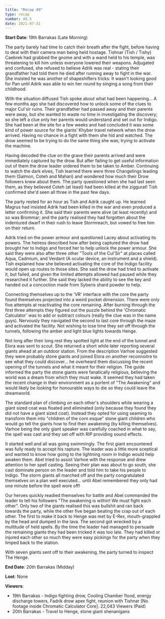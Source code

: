 ```yaml
---
title: "Recap 49"
type: recap
number: 49.5
date: 2021-07-31
---
```


**Start Date**: 19th Barrakas (Late Morning)
 
The party barely had time to catch their breath after the fight, before having to deal with their camera man being held hostage. Tishnar (Tish / Tishy) Caebrek had grabbed the gnome and with a wand held to his temple, was threatening to kill him unless everyone lowered their weapons. Adjugated and confused, she refused to believe Adrik was real - stating their grandfather had told them he died after running away to fight in the war. She insisted he was another of shapeshifters tricks. It wasn't looking good for Pan until Adrik was able to win her round by singing a song from their childhood.
 
With the situation diffused Tish spoke about what had been happening… A few months ago she had discovered how to unlock some of the clues to major Cul'sir ruins. Their grandfather had passed away and their parents were away, but she wanted to waste no time in investigating the discovery; so she left a clue only her parents would understand and set out for Indigo. She had been at the site for a few weeks and had concluded it was some kind of power source for the giants’ Khyber travel network when the drow arrived. Having no chance in a fight with them she hid and watched. The drow seemed to be trying to do the same thing she was; trying to activate the machine.
 
Having decoded the clue on the grave their parents arrived and were immediately captured by the drow. But after failing to get useful information out of them the drow leader ordered them to be taken to Amber. Continuing to watch the dark elves, Tish learned there were three Changelings leading them (Salmon, Coteh and Mahari) and wondered how much their Drow followers knew about them. The party questioned when she had last seen them, as they believed Coteh (at least) had been killed at the ziggurat! Tish confirmed she'd seen all three in the past few days.
 
The party rested for an hour as Tish and Adrik caught up. He learned Magrus had insisted Adrik had been killed in the war and even produced a letter confirming it. She said their parents were alive (at least recently) and so was Brommar; and the party realised they had forgotten about the indentured dwarf in their rush to leave Stormreach, but vowed to free him on their return.
 
Adrik tried on the power armour and questioned Lacey about activating its powers. The heiress described how after being captured the drow had brought her to Indigo and forced her to help unlock the power armour. She said they were also after three other "Tools of the Cul'Sir" at places called Aqua, Cadmium, and Verdant (A ocular device, an instrument and a shield). Tish explained how she believed activating the core of the Indigo facility would open up routes to those sites. She said the drow had tried to activate it, but failed, and given the limited attempts allowed had paused while they researched it further. She said they lacked the ability to see the key and handed out a concoction made from Syberis shard powder to help.
 
Connecting themselves up to the 'VR' interface with the core the party found themselves projected into a weird pocket dimension. There were only five attempts at reactivating the core remaining. After burning through the first three attempts they figured out the puzzle behind the 'Chromatic Calculator' was to add or subtract colours (really the clue was in the name guys). Nervously they navigated the second to last core through the maze and activated the facility. Not wishing to lose time they set off through the tunnels, following the amber and light blue lights towards Henge.
 
Not long after their long rest they spotted light at the end of the tunnel and Elora was sent to scout. She returned a short while later reporting several giants ahead at an outdoor station. From the description Varhoe suggested they were probably stone giants and joined Elora on another reconnoitre to see what they could discover… he overheard them discussing the recent opening of the tunnels and what it meant for their religion. The guide informed the party the stone giants were fanatically religious, believing the world was a dream from which they must wake. It seemed they had taken the recent change in their environment as a portent of "The Awakening" and would likely be looking for honourable ways to die so they could leave the dreamworld.
 
The standard plan of climbing on each other's shoulders while wearing a giant sized coat was floated and eliminated (only because they found they did not have a giant sized coat). Instead they opted for using seaming to transform them into "children of the corn esque" stone giant children who would go tell the giants how to find their awakening (by killing themselves). Varhoe being the only giant speaker was carefully coached in what to say, the spell was cast and they set off with RIP providing sound effects.
 
It started well and all was going swimmingly. The first giant encountered was fully ready to accept his rapture. The leader was a little more sceptical and wanted to know how going to the lightning room in Indigo would help awaken them. Abel tried to assist Varhoe with the response and drew attention to her spell casting. Seeing their plan was about to go south, she cast dominate person on the leader and told him to take his people to Indigo. The storm giants all marched off and the party congratulated themselves on a plan well executed… until Abel remembered they only had one minute before the spell wore off!
 
Our heroes quickly readied themselves for battle and Abel commanded the leader to tell his followers "The awakening is within! We must fight each other". Only two of the giants realised this was bullshit and ran back towards the party, while the other five began beating the crap out of each other. The first to make it back to Henge was met by E-Rex, mouth-grappled by the head and dumped in the lava. The second got wrecked by a multitude of held spells. By the time the leader had managed to persuade the remaining giants they had been tricked it was too late. They had killed or injured each other so much they were easy pickings for the party when they limped back to the station.
 
With seven giants sent off to their awakening, the party turned to inspect The Henge.
 
**End Date**: 20th Barrakas (Midday)

**Loot**: None
 
**Viewers**: 
- 19th Barrakas - Indigo fighting drow, Cooling Chamber flood, energy discharge towers, Fadrik drow apex fight, reunion with Tishnar [No footage inside Chromatic Calculator Core]. 22,043 Viewers (Paid)
- 20th Barrakas - Travel to Henge, stone giant shenanigans
